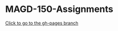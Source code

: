 # MAGD-150-Assignments
[Click to go to the gh-pages branch](https://github.com/butenhofcr30/MAGD-150-Assignments/tree/gh-pages)
